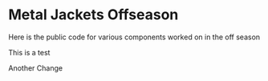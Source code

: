 # Metal Jackets Offseason

Here is the public code for various components worked on in the off season

This is a test

Another Change
